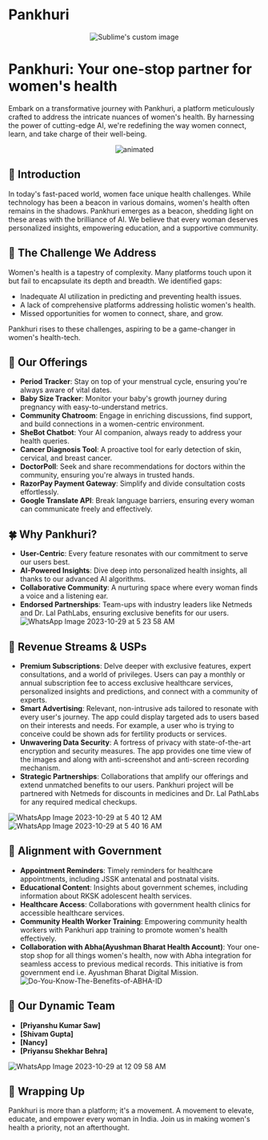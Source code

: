 # Pankhuri

<p align="center">
  <img src="https://github.com/ShivamGupta92/Pankhuri/assets/101616959/91927916-a3be-4858-b79c-76ef8e34b4f8" alt="Sublime's custom image"/>
</p>


# Pankhuri: Your one-stop partner for women's health

Embark on a transformative journey with Pankhuri, a platform meticulously crafted to address the intricate nuances of women's health. By harnessing the power of cutting-edge AI, we're redefining the way women connect, learn, and take charge of their well-being.


<p align="center">
  <img src="https://github.com/ShivamGupta92/Pankhuri/assets/101616959/f41727eb-7f41-4f40-b1a0-8c8bff58860f" alt="animated" />
</p>


## 🌸 Introduction
In today's fast-paced world, women face unique health challenges. While technology has been a beacon in various domains, women's health often remains in the shadows. Pankhuri emerges as a beacon, shedding light on these areas with the brilliance of AI. We believe that every woman deserves personalized insights, empowering education, and a supportive community.

## 🌼 The Challenge We Address
Women's health is a tapestry of complexity. Many platforms touch upon it but fail to encapsulate its depth and breadth. We identified gaps:
- Inadequate AI utilization in predicting and preventing health issues.
- A lack of comprehensive platforms addressing holistic women's health.
- Missed opportunities for women to connect, share, and grow.

Pankhuri rises to these challenges, aspiring to be a game-changer in women's health-tech.

## 🌺 Our Offerings
- **Period Tracker**: Stay on top of your menstrual cycle, ensuring you're always aware of vital dates.
- **Baby Size Tracker**: Monitor your baby's growth journey during pregnancy with easy-to-understand metrics.
- **Community Chatroom**: Engage in enriching discussions, find support, and build connections in a women-centric environment.
- **SheBot Chatbot**: Your AI companion, always ready to address your health queries.
- **Cancer Diagnosis Tool**: A proactive tool for early detection of skin, cervical, and breast cancer.
- **DoctorPoll**: Seek and share recommendations for doctors within the community, ensuring you're always in trusted hands.
- **RazorPay Payment Gateway**: Simplify and divide consultation costs effortlessly.
- **Google Translate API**: Break language barriers, ensuring every woman can communicate freely and effectively.

## 🍀 Why Pankhuri?
- **User-Centric**: Every feature resonates with our commitment to serve our users best.
- **AI-Powered Insights**: Dive deep into personalized health insights, all thanks to our advanced AI algorithms.
- **Collaborative Community**: A nurturing space where every woman finds a voice and a listening ear.
- **Endorsed Partnerships**: Team-ups with industry leaders like Netmeds and Dr. Lal PathLabs, ensuring exclusive benefits for our users.
![WhatsApp Image 2023-10-29 at 5 23 58 AM](https://github.com/ShivamGupta92/Pankhuri/assets/101616959/c33aa704-b691-432a-a82b-7ccb4d180e87)


## 🌟 Revenue Streams & USPs
- **Premium Subscriptions**: Delve deeper with exclusive features, expert consultations, and a world of privileges. Users can pay a monthly or annual subscription fee to access exclusive healthcare
services, personalized insights and predictions, and connect with a
community of experts.
- **Smart Advertising**: Relevant, non-intrusive ads tailored to resonate with every user's journey. The app could display targeted ads to users based on their interests and needs. For example, a user who is trying
to conceive could be shown ads for fertility products or services.
- **Unwavering Data Security**: A fortress of privacy with state-of-the-art encryption and security measures. The app provides one time view of the images and along with anti-screenshot and anti-screen recording mechanism.
- **Strategic Partnerships**: Collaborations that amplify our offerings and extend unmatched benefits to our users. Pankhuri project will be partnered with Netmeds for discounts in medicines and Dr. Lal PathLabs for any required medical checkups.

![WhatsApp Image 2023-10-29 at 5 40 12 AM](https://github.com/ShivamGupta92/Pankhuri/assets/101616959/2455e7fe-1c3f-4b72-a3b2-a8b4fae47789)
![WhatsApp Image 2023-10-29 at 5 40 16 AM](https://github.com/ShivamGupta92/Pankhuri/assets/101616959/6ef885e1-486c-4372-84b2-4ce9cb4dc9d4)

## 🍃 Alignment with Government
- **Appointment Reminders**: Timely reminders for healthcare appointments, including JSSK antenatal and postnatal visits.
- **Educational Content**: Insights about government schemes, including information about RKSK adolescent health services.
- **Healthcare Access**: Collaborations with government health clinics for accessible healthcare services.
- **Community Health Worker Training**: Empowering community health workers with Pankhuri app training to promote women's health effectively.
- **Collaboration with Abha(Ayushman Bharat Health Account)**: Your one-stop shop for all things women's health, now with Abha integration for seamless access to previous medical records. This initiative is from government end i.e. Ayushman Bharat Digital Mission.
![Do-You-Know-The-Benefits-of-ABHA-ID](https://github.com/ShivamGupta92/Pankhuri/assets/101616959/adb2ced6-003d-4b28-858a-440e3c6c7ec7)


## 💪 Our Dynamic Team
- **[Priyanshu Kumar Saw]**
- **[Shivam Gupta]**
- **[Nancy]**
- **[Priyansu Shekhar Behra]**
  
![WhatsApp Image 2023-10-29 at 12 09 58 AM](https://github.com/ShivamGupta92/Pankhuri/assets/101616959/cfaf4b4e-4342-43ed-b812-c4b6f42f2522)

## 🌹 Wrapping Up
Pankhuri is more than a platform; it's a movement. A movement to elevate, educate, and empower every woman in India. Join us in making women's health a priority, not an afterthought.

